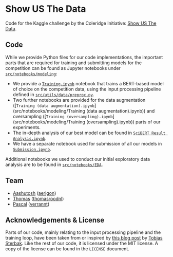 # Show US The Data

Code for the Kaggle challenge by the Coleridge Initiative: [Show US The Data](https://www.kaggle.com/c/coleridgeinitiative-show-us-the-data).

## Code

While we provide Python files for our code implementations, the important parts that are required for training and submitting models for the competition can be found as Jupyter notebooks under [`src/notebooks/modeling`](src/notebooks/modeling):

- We provide a [`Training.ipynb`](src/notebooks/modeling/Training.ipynb) notebook that trains a BERT-based model of choice on the competition data, using the input processing pipeline defined in [`src/utils/data/preproc.py`](src/utils/data/preproc.py). 
- Two further notebooks are provided for the data augmentation ([`Training (data augmentation).ipynb`](src/notebooks/modeling/Training (data augmentation).ipynb)) and oversampling ([`Training (oversampling).ipynb`](src/notebooks/modeling/Training (oversampling).ipynb)) parts of our experiments.
- The in-depth analysis of our best model can be found in [`SciBERT Result Analysis.ipynb`](src/notebooks/modeling/SciBERT%20Result%20Analysis.ipynb).
- We have a separate notebook used for submission of all our models in [`Submission.ipynb`](src/notebooks/modeling/Submission.ipynb).

Additional notebooks we used to conduct our initial exploratory data analysis are to be found in [`src/notebooks/EDA`](src/notebooks/EDA).

## Team

- [Aashutosh](https://www.kaggle.com/aerigon) ([aerigon](https://github.com/aerigon/))
- [Thomas](https://www.kaggle.com/thomasrood) ([thomasroodnl](https://github.com/thomasroodnl))
- [Pascal](https://www.kaggle.com/pascalschroder) ([verrannt](https://github.com/verrannt))

## Acknowledgements & License

Parts of our code, mainly relating to the input processing pipeline and the training loop, have been taken from or inspired by [this blog post](https://www.depends-on-the-definition.com/named-entity-recognition-with-bert/) by [Tobias Sterbak](https://www.depends-on-the-definition.com/about/). Like the rest of our code, it is licensed under the MIT license. A copy of the license can be found in the `LICENSE` document. 
